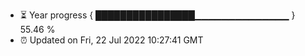 - ⏳ Year progress { ████████████████▁▁▁▁▁▁▁▁▁▁▁▁▁▁ } 55.46 %
- ⏰ Updated on Fri, 22 Jul 2022 10:27:41 GMT

